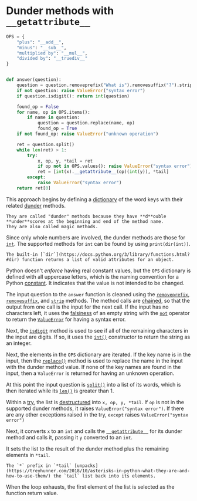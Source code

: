 # Dunder methods with `__getattribute__`

```python
OPS = {
    "plus": "__add__",
    "minus": "__sub__",
    "multiplied by": "__mul__",
    "divided by": "__truediv__"
}


def answer(question):
    question = question.removeprefix("What is").removesuffix("?").strip()
    if not question: raise ValueError("syntax error")
    if question.isdigit(): return int(question)

    found_op = False
    for name, op in OPS.items():
        if name in question:
            question = question.replace(name, op)
            found_op = True
    if not found_op: raise ValueError("unknown operation")

    ret = question.split()
    while len(ret) > 1:
        try:
            x, op, y, *tail = ret
            if op not in OPS.values(): raise ValueError("syntax error")
            ret = [int(x).__getattribute__(op)(int(y)), *tail]
        except:
            raise ValueError("syntax error")
    return ret[0]

```

This approach begins by defining a [dictionary][dictionaries] of the word keys with their related [dunder][dunder] methods.

```exercism/note
They are called "dunder" methods because they have **d**ouble **under**scores at the beginning and end of the method name.
They are also called magic methods.
```

Since only whole numbers are involved, the dunder methods are those for [`int`][int].
The supported methods for `int` can be found by using `print(dir(int))`.

```exercism/note
The built-in [`dir`](https://docs.python.org/3/library/functions.html?#dir) function returns a list of valid attributes for an object.
```

Python doesn't _enforce_ having real constant values,
but the `OPS` dictionary is defined with all uppercase letters, which is the naming convention for a Python [constant][const].
It indicates that the value is not intended to be changed.

The input question to the `answer` function is cleaned using the [`removeprefix`][removeprefix], [`removesuffix`][removesuffix], and [`strip`][strip] methods.
The method calls are [chained][method-chaining], so that the output from one call is the input for the next call.
If the input has no characters left,
it uses the [falsiness][falsiness] of an empty string with the [`not`][not] operator to return the [`ValueError`][value-error] for having a syntax error.

Next, the [`isdigit`][isdigit] method is used to see if all of the remaining characters in the input are digits.
If so, it uses the [`int()`][int-constructor] constructor to return the string as an integer.

Next, the elements in the `OPS` dictionary are iterated.
If the key name is in the input, then the [`replace()`][replace] method is used to replace the name in the input with the dunder method value.
If none of the key names are found in the input, then a `ValueError` is returned for having an unknown operation.

At this point the input question is [`split()`][split] into a list of its words, which is then iterated while its [`len()`][len] is greater than 1.

Within a [try][exception-handling], the list is [destructured][destructure] into `x, op, y, *tail`.
If `op` is not in the supported dunder methods, it raises `ValueError("syntax error")`.
If there are any other exceptions raised in the try, `except` raises `ValueError("syntax error")`

Next, it converts `x` to an `int` and calls the [`__getattribute__`][getattribute] for its dunder method and calls it,
passing it `y` converted to an `int`.

It sets the list to the result of the dunder method plus the remaining elements in `*tail`.

```exercism/note
The `*` prefix in `*tail` [unpacks](https://treyhunner.com/2018/10/asterisks-in-python-what-they-are-and-how-to-use-them/) the `tail` list back into its elements.
```

When the loop exhausts, the first element of the list is selected as the function return value.

[dictionaries]: https://docs.python.org/3/tutorial/datastructures.html#dictionaries
[dunder]: https://www.tutorialsteacher.com/python/magic-methods-in-python
[int]: https://docs.python.org/3/library/stdtypes.html#typesnumeric
[const]: https://realpython.com/python-constants/
[removeprefix]: https://docs.python.org/3/library/stdtypes.html#str.removeprefix
[removesuffix]: https://docs.python.org/3/library/stdtypes.html#str.removesuffix
[strip]: https://docs.python.org/3/library/stdtypes.html#str.strip
[method-chaining]: https://www.tutorialspoint.com/Explain-Python-class-method-chaining
[not]: https://docs.python.org/3/library/operator.html?#operator.__not__
[falsiness]: https://www.pythontutorial.net/python-basics/python-boolean/
[value-error]: https://docs.python.org/3/library/exceptions.html?#ValueError
[isdigit]: https://docs.python.org/3/library/stdtypes.html?#str.isdigit
[int-constructor]: https://docs.python.org/3/library/functions.html?#int
[replace]: https://docs.python.org/3/library/stdtypes.html?#str.replace
[split]: https://docs.python.org/3/library/stdtypes.html?#str.split
[len]: https://docs.python.org/3/library/functions.html?#len
[exception-handling]: https://docs.python.org/3/tutorial/errors.html#handling-exceptions
[destructure]: https://riptutorial.com/python/example/14981/destructuring-assignment
[getattribute]: https://docs.python.org/3/reference/datamodel.html?#object.__getattribute__

